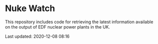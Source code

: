# Nuke Watch

This repository includes code for retrieving the latest information available on the output of EDF nuclear power plants in the UK.

Last updated: 2020-12-08 08:16